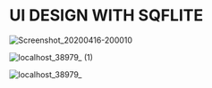 # UI DESIGN WITH SQFLITE

![Screenshot_20200416-200010](https://user-images.githubusercontent.com/51407211/79469178-77c49400-801d-11ea-97af-68ec8c4ea396.png)

![localhost_38979_ (1)](https://user-images.githubusercontent.com/51407211/80306650-2a48e380-87e2-11ea-9f65-936548561110.png)

![localhost_38979_](https://user-images.githubusercontent.com/51407211/80306834-5ca71080-87e3-11ea-8c55-a45277e28ed1.png)



